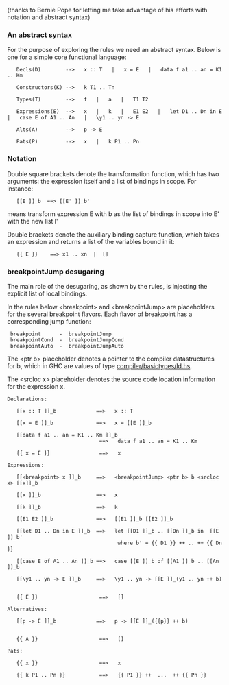 
(thanks to Bernie Pope for letting me take advantage of his efforts with notation and abstract syntax)
 

### An abstract syntax


For the purpose of exploring the rules we need an abstract syntax. Below is one for a simple core functional language:

```wiki
   Decls(D)        -->   x :: T   |   x = E   |   data f a1 .. an = K1 .. Km

   Constructors(K) -->   k T1 .. Tn

   Types(T)        -->   f   |   a   |   T1 T2

   Expressions(E)  -->   x   |   k   |   E1 E2   |   let D1 .. Dn in E   |   case E of A1 .. An   |   \y1 .. yn -> E

   Alts(A)         -->   p -> E

   Pats(P)         -->   x   |   k P1 .. Pn
```

### Notation


Double square brackets denote the transformation function, which has two arguments: the expression itself and a list of bindings in scope.
For instance:

```wiki
   [[E ]]_b  ==> [[E' ]]_b'
```


means transform expression E with b as the list of bindings in scope into E' with the new list l'


Double brackets denote the auxiliary binding capture function, which takes an expression and returns a list of the variables bound in it:

```wiki
   {{ E }}    ==> x1 .. xn  |  []
```

### breakpointJump desugaring


The main role of the desugaring, as shown by the rules, is injecting the explicit list of local bindings. 


In the rules below \<breakpoint\> and \<breakpointJump\> are placeholders for the several breakpoint flavors. Each flavor of breakpoint has a corresponding jump function:

```wiki
 breakpoint      -  breakpointJump
 breakpointCond  -  breakpointJumpCond
 breakpointAuto  -  breakpointJumpAuto
```


The \<ptr b\> placeholder denotes a pointer to the compiler datastructures for b, which in GHC are values of type [compiler/basictypes/Id.hs](/trac/ghc/browser/ghc/compiler/basictypes/Id.hs).
 
The \<srcloc x\> placeholder denotes the source code location information for the expression x.

```wiki
Declarations:

   [[x :: T ]]_b             ==>   x :: T

   [[x = E ]]_b              ==>   x = [[E ]]_b

   [[data f a1 .. an = K1 .. Km ]]_b 
                              ==>   data f a1 .. an = K1 .. Km

   {{ x = E }}                ==>   x 

Expressions:

   [[<breakpoint> x ]]_b     ==>   <breakpointJump> <ptr b> b <srcloc x> [[x]]_b

   [[x ]]_b                  ==>   x
   
   [[k ]]_b                  ==>   k

   [[E1 E2 ]]_b              ==>   [[E1 ]]_b [[E2 ]]_b

   [[let D1 .. Dn in E ]]_b  ==>   let [[D1 ]]_b .. [[Dn ]]_b in  [[E ]]_b'
                                    where b' = {{ D1 }} ++ .. ++ {{ Dn }}

   [[case E of A1 .. An ]]_b ==>   case [[E ]]_b of [[A1 ]]_b .. [[An ]]_b

   [[\y1 .. yn -> E ]]_b     ==>   \y1 .. yn -> [[E ]]_(y1 .. yn ++ b)


   {{ E }}                    ==>   [] 

Alternatives:

   [[p -> E ]]_b             ==>   p -> [[E ]]_({{p}} ++ b)

 
   {{ A }}                    ==>   []

Pats:

   {{ x }}                    ==>   x
   
   {{ k P1 .. Pn }}           ==>   {{ P1 }} ++  ...  ++ {{ Pn }}

```